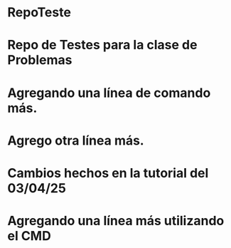 # RepoTeste
# Repo de Testes para la clase de Problemas
# Agregando una línea de comando más.
# Agrego otra línea más.
# Cambios hechos en la tutorial del 03/04/25
# Agregando una línea más utilizando el CMD